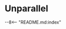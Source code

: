# Unparallel

--8<-- "README.md:index"

[docs-usage]: usage.md
[sync-async-gif]: assets/sync-vs-async.gif
[contrib]: contributing.md
